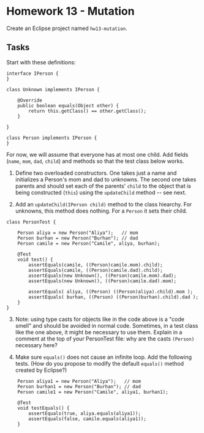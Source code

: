 # Homework 13 - Mutation

Create an Eclipse project named `hw13-mutation`.

## Tasks

Start with these definitions:

```
interface IPerson {
}

class Unknown implements IPerson {

    @Override
	public boolean equals(Object other) {
		return this.getClass() == other.getClass();
	}

}

class Person implements IPerson {
}
```

For now, we will assume that everyone has at most one child. Add fields (`name`, `mom`, `dad`, `child`) and methods so that the test class below works.

1. Define two overloaded constructors. One takes just a name and initializes a Person's mom and dad to unknowns. The second one takes parents and should set each of the parents' `child` to the object that is being constructed (`this`) using the `updateChild` method -- see next.

2. Add an `updateChild(IPerson child)` method to the class hiearchy. For unknowns, this method does nothing. For a `Person` it sets their child. 

```
class PersonTest {
	
	Person aliya = new Person("Aliya");   // mom
	Person burhan = new Person("Burhan"); // dad
	Person camile = new Person("Camile", aliya, burhan);
	
	@Test
	void test() {
		assertEquals(camile, ((Person)camile.mom).child);
		assertEquals(camile, ((Person)camile.dad).child);
		assertEquals(new Unknown(), ((Person)camile.mom).dad);
		assertEquals(new Unknown(), ((Person)camile.dad).mom);

		assertEquals( aliya, ((Person) ((Person)aliya).child).mom );
		assertEquals( burhan, ((Person) ((Person)burhan).child).dad );
	}
}
```

3. Note: using type casts for objects like in the code above is a "code smell" and should be avoided in normal code. Sometimes, in a test class like the one above, it might be necessary to use them. Explain in a comment at the top of your PersonTest file: why are the casts `(Person)` necessary here?

4. Make sure `equals()` does not cause an infinite loop. Add the following tests. (How do you propose to modify the default `equals()` method created by Eclipse?)

```
	Person aliya1 = new Person("Aliya");   // mom
	Person burhan1 = new Person("Burhan"); // dad
	Person camile1 = new Person("Camile", aliya1, burhan1);

	@Test
	void testEquals() {
		assertEquals(true, aliya.equals(aliya1));
		assertEquals(false, camile.equals(aliya1));
	}
```


